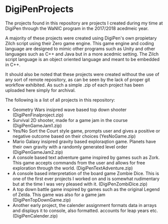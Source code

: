 # DigiPenProjects
The projects found in this repository are projects I created during my time at DigiPen through the WaNIC program in the 2017/2018 acedmeic year.

A majority of these projects were created using DigiPen's own propietary Zilch script using their Zero game engine. This game engine and coding language are designed to mimic other programs such as Unity and other languages such as C++ and Java but in a more acedmic setting. The Zilch script language is an object oriented language and meant to be embedded in C++.

It should also be noted that these projects were created without the use of any sort of remote repository, as can be seen by the lack of proper git workflow exhibited. As such a simple .zip of each project has been uploaded here simply for archival.

The following is a list of all projects in this repository:
- Geometry Wars insipred wave based top down shooter (DigiPenFinalproject.zip)
- Survival 2D shooter, made for a game jam in the course (DigiPenGameJam1.zip)
- Yes/No Sort the Court style game, prompts user and gives a positive or negative outcome based on their choices (YesNoGame.zip)
- Mario Galaxy insipred gravity based exploraqtion game. Planets have their own gravity with a randomly generated level order (DigiPenGameJam2.zip)
- A console based text adventure game inspired by games such as Zork. This game accepts commands from the user and allows for free exploration through the world. (DigiPenTextAdventure.zip)
- A console based interpretation of the board game Zombie Dice. This is one of the first ever projects I worked on and is somewhat rudimentary but at the time I was very pleased with it. (DigiPenZombiDice.zip)
- A top down battle game inspired by games such as the original Legend of Zelda. This game was also for a game jam (DigiPenTopDownGame.zip)
- Another early project, the calender assignment formats data in arrays and displays it to console, also formatted. accounts for leap years etc. (DigiPenCalender.zip)
